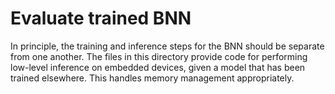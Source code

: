 # Evaluate trained BNN

In principle, the training and inference steps for the BNN should be separate from one another. The files in this directory provide code for performing low-level inference on embedded devices, given a model that has been trained elsewhere. This handles memory management appropriately.

